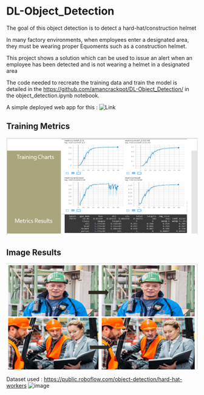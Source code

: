 # DL-Object_Detection
The goal of this object detection is to detect a hard-hat/construction helmet

In many factory environments, when employees enter a designated area, they must be wearing proper Equoments such as a construction helmet. 

This project shows a solution which can be used to issue an alert  when an employee has been detected and is not wearing a helmet in a designated area

The code needed to recreate the training data 
and train the model is detailed in the https://github.com/amancrackpot/DL-Object_Detection/ in the object_detection.ipynb notebook.

A simple deployed web app for this : ![Link](https://mybinder.org/v2/gh/amancrackpot/DL-Object_Detection/main?urlpath=https%3A%2F%2Fgithub.com%2Famancrackpot%2FDL-Object_Detection%2Fblob%2Fmain%2FDeployment.ipynb)


## Training Metrics
![Train metrics](https://github.com/amancrackpot/DL-Object_Detection/blob/main/Results/Annotation%202021-06-13%20130329.png?raw=true)

## Image Results
![Image Results](https://github.com/amancrackpot/DL-Object_Detection/blob/main/Results/Annotation%202021-06-13%20130402.png)


Dataset used : https://public.roboflow.com/object-detection/hard-hat-workers
![image](https://user-images.githubusercontent.com/59706418/121799042-6853d180-cc47-11eb-886c-ad1a19a05fb8.png)
